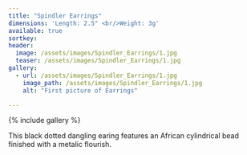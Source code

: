 ```yaml
---
title: "Spindler Earrings"
dimensions: 'Length: 2.5" <br/>Weight: 3g'
available: true
sortkey: 
header:
  image: /assets/images/Spindler_Earrings/1.jpg
  teaser: /assets/images/Spindler_Earrings/1.jpg
gallery:
  - url: /assets/images/Spindler_Earrings/1.jpg
    image_path: /assets/images/Spindler_Earrings/1.jpg
    alt: "First picture of Earrings"

---
```



{% include gallery %}

This black dotted dangling earing features an African cylindrical bead finished with a metalic flourish.